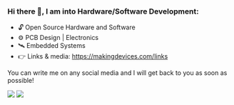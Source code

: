 <!--
**makingdevices/makingdevices** is a ✨ _special_ ✨ repository because its `README.md` (this file) appears on your GitHub profile.

Here are some ideas to get you started:

- 🔭 I’m currently working on ...
- 🌱 I’m currently learning ...
- 👯 I’m looking to collaborate on ...
- 🤔 I’m looking for help with ...
- 💬 Ask me about ...
- 📫 How to reach me: ...
- 😄 Pronouns: ...
- ⚡ Fun fact: ...
-->

### Hi there 👋, I am into Hardware/Software Development:
- 🔓 Open Source Hardware and Software
- ⚙️ PCB Design | Electronics
- 🛰️ Embedded Systems
- 👉 Links & media: https://makingdevices.com/links

You can write me on any social media and I will get back to you as soon as possible! 

![](https://raw.githubusercontent.com/makingdevices/stats/master/generated/overview.svg#gh-dark-mode-only)
![](https://raw.githubusercontent.com/makingdevices/stats/master/generated/languages.svg#gh-dark-mode-only)
